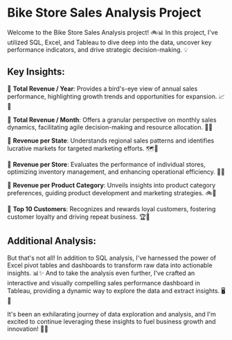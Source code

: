 
# Bike Store Sales Analysis Project

Welcome to the Bike Store Sales Analysis project! 🚲📊 In this project, I've utilized SQL, Excel, and Tableau to dive deep into the data, uncover key performance indicators, and drive strategic decision-making. 💡

## Key Insights:

🔹 **Total Revenue / Year**: Provides a bird's-eye view of annual sales performance, highlighting growth trends and opportunities for expansion. 📈💼

🔹 **Total Revenue / Month**: Offers a granular perspective on monthly sales dynamics, facilitating agile decision-making and resource allocation. 📆💡

🔹 **Revenue per State**: Understands regional sales patterns and identifies lucrative markets for targeted marketing efforts. 🗺️💬

🔹 **Revenue per Store**: Evaluates the performance of individual stores, optimizing inventory management, and enhancing operational efficiency. 🛒✨

🔹 **Revenue per Product Category**: Unveils insights into product category preferences, guiding product development and marketing strategies. 🚲💼

🔹 **Top 10 Customers**: Recognizes and rewards loyal customers, fostering customer loyalty and driving repeat business. 🏆👥

## Additional Analysis:

But that's not all! In addition to SQL analysis, I've harnessed the power of Excel pivot tables and dashboards to transform raw data into actionable insights. 📊✨ And to take the analysis even further, I've crafted an interactive and visually compelling sales performance dashboard in Tableau, providing a dynamic way to explore the data and extract insights. 🖥️💬

It's been an exhilarating journey of data exploration and analysis, and I'm excited to continue leveraging these insights to fuel business growth and innovation! 💼🌐
